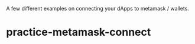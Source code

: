 A few different examples on connecting your dApps to metamask / wallets.
# practice-metamask-connect
